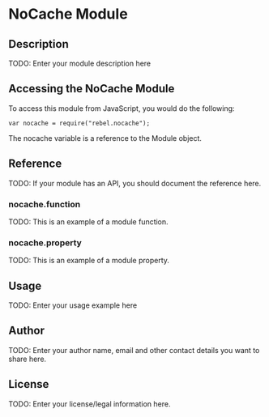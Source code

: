 # NoCache Module

## Description

TODO: Enter your module description here

## Accessing the NoCache Module

To access this module from JavaScript, you would do the following:

    var nocache = require("rebel.nocache");

The nocache variable is a reference to the Module object.

## Reference

TODO: If your module has an API, you should document
the reference here.

### nocache.function

TODO: This is an example of a module function.

### nocache.property

TODO: This is an example of a module property.

## Usage

TODO: Enter your usage example here

## Author

TODO: Enter your author name, email and other contact
details you want to share here.

## License

TODO: Enter your license/legal information here.
